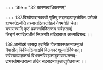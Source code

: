 +++
title = "32 कारणत्वाधिकरणम्"

+++
137.विश्वोपादानवक्त्री श्रुतिषु सदसदव्याकृतोक्तिः परोक्ते  
ह्यव्यक्तेऽन्वेति तस्मात्तदितरदखिलं नेयमत्रेति चेन्न।  
यत्रासत्त्वादि दृष्टं प्रकरणविदितन्तत्र सर्वज्ञताद्यं  
लिङ्गं स्यादित्यधीतं स्थिरमपि तदिहाबाध्य आत्मादिशब्दः।।

138.आसीदग्रे त्वसद्वा इदमिति विलयावस्थतामात्रमुक्तं   
नैवासीत् किञ्चिदित्याद्यपि विलयपरं शून्यादेर्निषेधात्।  
सर्वस्याव्याकृतत्वं विभजनविरहात्तादृशावस्थतत्तद्-  
द्रव्यस्तोमान्तरात्मा तदिह सदसदव्याकृताद्युक्तिवाच्यः।।